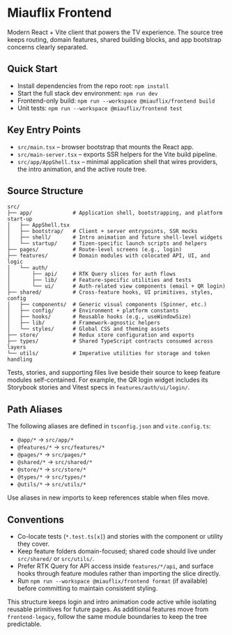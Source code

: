 # Miauflix Frontend

Modern React + Vite client that powers the TV experience. The source tree keeps routing, domain features, shared building blocks, and app bootstrap concerns clearly separated.

## Quick Start

- Install dependencies from the repo root: `npm install`
- Start the full stack dev environment: `npm run dev`
- Frontend-only build: `npm run --workspace @miauflix/frontend build`
- Unit tests: `npm run --workspace @miauflix/frontend test`

## Key Entry Points

- `src/main.tsx` – browser bootstrap that mounts the React app.
- `src/main-server.tsx` – exports SSR helpers for the Vite build pipeline.
- `src/app/AppShell.tsx` – minimal application shell that wires providers, the intro animation, and the active route tree.

## Source Structure

```
src/
├── app/             # Application shell, bootstrapping, and platform start-up
│   ├── AppShell.tsx
│   ├── bootstrap/   # Client + server entrypoints, SSR mocks
│   ├── shell/       # Intro animation and future shell-level widgets
│   └── startup/     # Tizen-specific launch scripts and helpers
├── pages/           # Route-level screens (e.g., login)
├── features/        # Domain modules with colocated API, UI, and logic
│   └── auth/
│       ├── api/     # RTK Query slices for auth flows
│       ├── lib/     # Feature-specific utilities and tests
│       └── ui/      # Auth-related view components (email + QR login)
├── shared/          # Cross-feature hooks, UI primitives, styles, config
│   ├── components/  # Generic visual components (Spinner, etc.)
│   ├── config/      # Environment + platform constants
│   ├── hooks/       # Reusable hooks (e.g., useWindowSize)
│   ├── lib/         # Framework-agnostic helpers
│   └── styles/      # Global CSS and theming assets
├── store/           # Redux store configuration and exports
├── types/           # Shared TypeScript contracts consumed across layers
└── utils/           # Imperative utilities for storage and token handling
```

Tests, stories, and supporting files live beside their source to keep feature modules self-contained. For example, the QR login widget includes its Storybook stories and Vitest specs in `features/auth/ui/login/`.

## Path Aliases

The following aliases are defined in `tsconfig.json` and `vite.config.ts`:

- `@app/*` → `src/app/*`
- `@features/*` → `src/features/*`
- `@pages/*` → `src/pages/*`
- `@shared/*` → `src/shared/*`
- `@store/*` → `src/store/*`
- `@types/*` → `src/types/*`
- `@utils/*` → `src/utils/*`

Use aliases in new imports to keep references stable when files move.

## Conventions

- Co-locate tests (`*.test.ts[x]`) and stories with the component or utility they cover.
- Keep feature folders domain-focused; shared code should live under `src/shared/` or `src/utils/`.
- Prefer RTK Query for API access inside `features/*/api`, and surface hooks through feature modules rather than importing the slice directly.
- Run `npm run --workspace @miauflix/frontend format` (if available) before committing to maintain consistent styling.

This structure keeps login and intro animation code active while isolating reusable primitives for future pages. As additional features move from `frontend-legacy`, follow the same module boundaries to keep the tree predictable.
